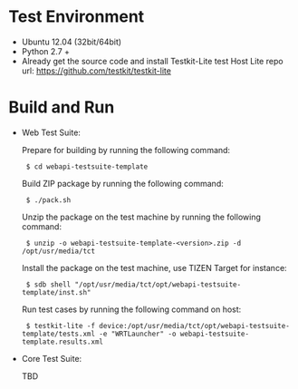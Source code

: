 # Test Environment
- Ubuntu 12.04 (32bit/64bit)
- Python 2.7 +
- Already get the source code and install Testkit-Lite test Host 
  Lite repo url: https://github.com/testkit/testkit-lite

# Build and Run

- Web Test Suite:

   Prepare for building by running the following command:

       $ cd webapi-testsuite-template

   Build ZIP package by running the following command:

       $ ./pack.sh

   Unzip the package on the test machine by running the following command:

       $ unzip -o webapi-testsuite-template-<version>.zip -d /opt/usr/media/tct

   Install the package on the test machine, use TIZEN Target for instance:

       $ sdb shell "/opt/usr/media/tct/opt/webapi-testsuite-template/inst.sh"

   Run test cases by running the following command on host:

       $ testkit-lite -f device:/opt/usr/media/tct/opt/webapi-testsuite-template/tests.xml -e "WRTLauncher" -o webapi-testsuite-template.results.xml

- Core Test Suite:

  TBD
